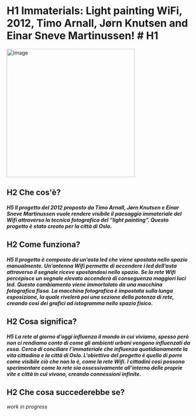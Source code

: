 # H1 **Immaterials: Light painting WiFi, 2012, Timo Arnall, Jørn Knutsen and Einar Sneve Martinussen!** # H1

<img width="350" alt="image" src="https://user-images.githubusercontent.com/101251566/164230806-874abe1e-0c9c-41d5-a3b4-cebd0ae699be.png">

## H2 **Che cos'è?**

##### H5 Il progetto del 2012 proposto da Timo Arnall, Jørn Knutsen e Einar Sneve Martinussen vuole rendere visibile il paesaggio immateriale del Wifi attraverso la tecnica fotografica del “light painting”. Questo progetto è stato creato per la città di Oslo.

## H2 **Come funziona?**

##### H5 Il progetto è composto da un’asta led che viene spostata nello spazio manualmente. Un’antenna Wifi permette di accendere i led dell’asta attraverso il segnale riceve spostandosi nello spazio. Se la rete Wifi percepisce un segnale elevato accenderà di conseguenza maggiori luci led. Questo cambiamento viene immortalato da una macchina fotografica fissa. La macchina fotografica è impostata sulla lunga esposizione, la quale rivelerà poi una sezione della potenza di rete, creando così dei grafici ad istogramma nello spazio fisico.

## H2 **Cosa significa?**

##### H5 La rete al giorno d’oggi influenza il mondo in cui viviamo, spesso però non ci rendiamo conto di come gli ambienti urbani vengono influenzati da essa. Cerca di conciliare l’immateriale che influenza quotidianamente la vita cittadina e la città di Oslo. L’obiettivo del progetto è quello di porre come visibile ciò che non lo è, come la rete Wifi. I cittadini così possono sperimentare come la rete sia ossessivamente all’interno delle proprie vite e città in cui vivono, creando connessioni infinite.

## H2 **Che cosa succederebbe se?**


_work in progress_
